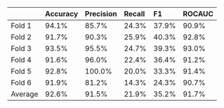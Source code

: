 |         | Accuracy   | Precision   | Recall   | F1    | ROCAUC   |
|:--------|:-----------|:------------|:---------|:------|:---------|
| Fold 1  | 94.1%      | 85.7%       | 24.3%    | 37.9% | 90.9%    |
| Fold 2  | 91.7%      | 90.3%       | 25.9%    | 40.3% | 92.8%    |
| Fold 3  | 93.5%      | 95.5%       | 24.7%    | 39.3% | 93.0%    |
| Fold 4  | 91.6%      | 96.0%       | 22.4%    | 36.4% | 91.2%    |
| Fold 5  | 92.8%      | 100.0%      | 20.0%    | 33.3% | 91.4%    |
| Fold 6  | 91.9%      | 81.2%       | 14.3%    | 24.3% | 90.7%    |
| Average | 92.6%      | 91.5%       | 21.9%    | 35.2% | 91.7%    |